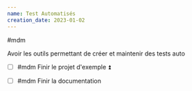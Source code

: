 ```yaml
---
name: Test Automatisés
creation_date: 2023-01-02
---
```


#mdm

Avoir les outils permettant de créer et maintenir des tests auto

- [ ] #mdm Finir le projet d'exemple ⏫ 
- [ ] #mdm Finir la documentation


